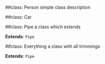 
##class: Person
simple class description



##class: Car


##class: Pipe
a class which extends

**Extends**: `Pipe`


##class: Everything
a class with all trimmings

**Extends**: `Pipe`

